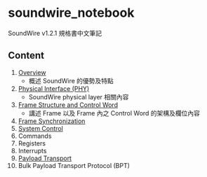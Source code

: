 soundwire_notebook
=======

SoundWire v1.2.1 規格書中文筆記

Content
-------

1. [Overview](https://github.com/wenyuan0806/soundwire_notebook/blob/main/1_overview.md)
    - 概述 SoundWire 的優勢及特點
2. [Physical Interface (PHY)](https://github.com/wenyuan0806/soundwire_notebook/blob/main/2_physical_interface.md)
    - SoundWire physical layer 相關內容
3. [Frame Structure and Control Word](https://github.com/wenyuan0806/soundwire_notebook/blob/main/3_frame_structure_and_control_word.md)
    - 講述 Frame 以及 Frame 內之 Control Word 的架構及欄位內容
4. [Frame Synchronization](https://github.com/wenyuan0806/soundwire_notebook/blob/main/4_frame_synchronization.md)
5. [System Control](https://github.com/wenyuan0806/soundwire_notebook/blob/main/5_system_control.md)
6. Commands
7. Registers
8. Interrupts
9. [Payload Transport](https://github.com/wenyuan0806/soundwire_notebook/blob/main/9_payload_transport.md)
10. Bulk Payload Transport Protocol (BPT)
